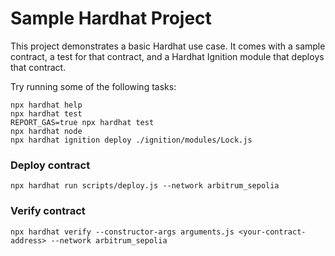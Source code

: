 # Sample Hardhat Project

This project demonstrates a basic Hardhat use case. It comes with a sample contract, a test for that contract, and a Hardhat Ignition module that deploys that contract.

Try running some of the following tasks:

```shell
npx hardhat help
npx hardhat test
REPORT_GAS=true npx hardhat test
npx hardhat node
npx hardhat ignition deploy ./ignition/modules/Lock.js
```

### Deploy contract
```
npx hardhat run scripts/deploy.js --network arbitrum_sepolia
```

### Verify contract
```
npx hardhat verify --constructor-args arguments.js <your-contract-address> --network arbitrum_sepolia
```